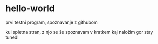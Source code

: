 # hello-world
prvi testni program, spoznavanje z githubom

kul spletna stran, z njo se še spoznavam v kratkem kaj naložim gor stay tuned!
